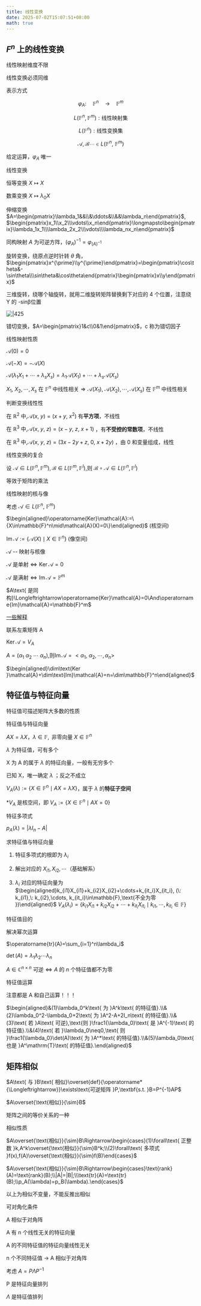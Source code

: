 ```yaml
---
title: 线性变换
date: 2025-07-02T15:07:51+08:00
math: true
---
```


## $F^n$ 上的线性变换

线性映射维度不限

线性变换必须同维

表示方式

$$
 \varphi_A\colon\quad\mathbb{F}^n\quad\longrightarrow\quad\mathbb{F}^m
$$

$$
L(\mathbb{F}^n,\mathbb{F}^m):\text{线性映射集}
$$

$$
L(\mathbb{F}^n):\text{线性变换集}
$$

$$
 \mathcal{A},\mathcal{B}\cdots\in L(\mathbb{F}^n,\:\mathbb{F}^m)
$$

给定运算，$\varphi_A$ 唯一

线性变换

恒等变换 $X\longmapsto X$

数乘变换 $X\longmapsto\lambda_{0}X$

伸缩变换 $A=\begin{pmatrix}\lambda_1&&\\&\ddots&\\&&\lambda_n\end{pmatrix}$, $\begin{pmatrix}x_1\\x_2\\\vdots\\x_n\end{pmatrix}\longmapsto\begin{pmatrix}\lambda_1x_1\\\lambda_2x_2\\\vdots\\\lambda_nx_n\end{pmatrix}$

同构映射 $A$ 为可逆方阵，$(\varphi_A)^{-1}=\varphi_{(A)^{-1}}$

旋转变换，绕原点逆时针转 $\theta$ 角，$\begin{pmatrix}x^{\prime}\\y^{\prime}\end{pmatrix}=\begin{pmatrix}\cos\theta&-\sin\theta\\\sin\theta&\cos\theta\end{pmatrix}\begin{pmatrix}x\\y\end{pmatrix}$

三维旋转，绕哪个轴旋转，就用二维旋转矩阵替换剩下对应的 4 个位置，注意绕 Y 的 -sinβ位置

![|425](https://image.huarenjian.cn/image/20250701195016346.png)

错切变换，$A=\begin{pmatrix}1&c\\0&1\end{pmatrix}$，c 称为错切因子

线性映射性质

$\mathcal{A}(0)=0$

$\mathcal{A}(-X)=-\mathcal{A}(X)$

$\mathcal{A}(\lambda_1X_1+\cdots+\lambda_sX_s)=\lambda_1\mathcal{A}(X_1)+\cdots+\lambda_s\mathcal{A}(X_s)$

$X_1,\:X_2,\cdots,X_s\text{ 在 }\mathbb{F}^n\text{ 中线性相关}\Rightarrow\mathcal{A}(X_1),\:\mathcal{A}(X_2),\cdots,\mathcal{A}(X_s)\text{ 在 }\mathbb{F}^m\text{ 中线性相关}$

判断变换线性性

$\text{在 }\mathbb{R}^2\text{ 中,}\mathcal{A}(x,\:y)=(x+y,\:x^2)$ 有**平方项**，不线性

$\text{在 }\mathbb{R}^3\text{ 中,}\mathcal{A}(x,\:y,\:z)=(x-y,\:z,\:x+1)$ ，有**不受控的常数项**，不线性

$\text{在 }\mathbb{R}^3\text{ 中,}\mathcal{A}(x,\:y,\:z)=(3x-2y+z,\:0,\:x+2y)$ ，由 0 和变量组成，线性

线性变换的复合

$\text{设 }\mathcal{A}\in L(\mathbb{F}^n,\mathbb{F}^m),\mathcal{B}\in L(\mathbb{F}^m,\mathbb{F}^l)\text{,则 }\mathcal{B}\circ\mathcal{A}\in L(\mathbb{F}^n,\mathbb{F}^l)$

等效于矩阵的乘法

线性映射的核与像

考虑 $\mathcal{A}\in L(\mathbb{F}^n,\:\mathbb{F}^m)$

$\begin{aligned}\operatorname{Ker}\mathcal{A}:=\{X\in\mathbb{F}^n\mid\mathcal{A}(X)=0\}\end{aligned}$ (核空间)

$\operatorname{Im}\mathcal{A}:=\{\mathcal{A}(X)\mid X\in\mathbb{F}^n\}$ (像空间)

$\mathcal{A}$ -- 映射与核像

$\mathcal{A}\text{ 是单射}\Longleftrightarrow\operatorname{Ker}\mathcal{A}=0$

$\mathcal{A}\text{ 是满射}\Longleftrightarrow\operatorname{Im}\mathcal{A}=\mathbb{F}^m$

$A\text{ 是同构}\Longleftrightarrow\operatorname{Ker}\mathcal{A}=0\And\operatorname{Im}\mathcal{A}=\mathbb{F}^m$

[一些解释](https://www.doubao.com/thread/wf3fbcca6fdd410fc)

联系左乘矩阵 A

$\operatorname{Ker}\mathcal{A}=V_A$

$A=(\alpha_{1}\:\alpha_{2}\:\cdots\:\alpha_{n})\text{,则}\operatorname{Im}\mathcal{A}=<\alpha_{1},\:\alpha_{2},\cdots,\alpha_{n}>$

$\begin{aligned}\dim\text{Ker }\mathcal{A}+\dim\text{Im}\mathcal{A}=n=\dim\mathbb{F}^n\end{aligned}$

## 特征值与特征向量

特征值可描述矩阵大多数的性质

特征值与特征向量

$AX=\lambda X$，$\lambda\in\mathbb{F},\text{ 非零向量 }X\in\mathbb{F}^n$

$\lambda$ 为特征值，可有多个

X 为 A 的属于 $\lambda$ 的特征向量，一般有无穷多个

已知 X，唯一确定 $\lambda$ ；反之不成立

$V_A (\lambda):=\{X\in\mathbb{F}^n\mid AX=\lambda X\}$，属于 $\lambda$ 的**特征子空间**

\*$V_A$ 是核空间，即 $V_A:=\{X\in\mathbb{F}^n\mid AX=0\}$

特征多项式

$p_A(\lambda)=|\lambda I_n-A|$

求特征值与特征向量

1. 特征多项式的根即为 $\lambda_i$

2. 解出对应的 $X_{i1}, X_{i2},\cdots$（基础解系）

3. $\lambda_i$ 对应的特征向量为 $\begin{aligned}k_{i1}X_{i1}+k_{i2}X_{i2}+\cdots+k_{it_i}X_{it_i}, (\: k_{i1},\: k_{i2},\cdots, k_{it_i}\in\mathbb{F},\text{不全为零 })\end{aligned}$
$V_A(\lambda_i)=\{k_{i1}X_{i1}+k_{i2}X_{i2}+\cdots+k_{it_i}X_{it_i}\mid k_{i1},\cdots,k_{it_i}\in\mathbb{F}\}$

特征值目的

解决幂次运算

$\operatorname{tr}(A)=\sum_{i=1}^n\lambda_i$

$\det(A)=\lambda_1\lambda_2\cdots\lambda_n$

$A\in\mathbb{C}^{n\times n}\text{ 可逆}\Longleftrightarrow A\text{ 的 }n\text{ 个特征值都不为零}$

特征值运算

注意都是 A 和自己运算！！！

$\begin{aligned}&(1)\lambda_0^k\text{ 为 }A^k\text{ 的特征值}.\\&(2)\lambda_0^2-\lambda_0+2\text{ 为 }A^2-A+2I_n\text{ 的特征值}.\\&(3)\text{ 若 }A\text{ 可逆},\text{则 }\frac1{\lambda_0}\text{ 是 }A^{-1}\text{ 的特征值}.\\&(4)\text{ 若 }\lambda_0\neq0,\text{ 则 }\frac1{\lambda_0}\det(A)\text{ 为 }A^*\text{ 的特征值}.\\&(5)\lambda_0\text{ 也是 }A^\mathrm{T}\text{ 的特征值}.\end{aligned}$

## 矩阵相似

$A\text{ 与 }B\text{ 相似}\overset{def}{\operatorname*{\Longleftrightarrow}}\exists\text{可逆矩阵 }P,\textbf{s.t. }B=P^{-1}AP$

$A\overset{\text{相似}}{\sim}B$

矩阵之间的等价关系的一种

相似性质

$A\overset{\text{相似}}{\sim}B\Rightarrow\begin{cases}(1)\forall\text{ 正整数 }k,A^k\overset{\text{相似}}{\sim}B^k;\\(2)\forall\text{ 多项式 }f(x),f(A)\overset{\text{相似}}{\sim}f(B)\end{cases}$

$A\overset{\text{相似}}{\sim}B\Rightarrow\begin{cases}\text{rank}(A)=\text{rank}(B);\\|A|=|B|;\\\text{tr}(A)=\text{tr}(B);\\p_A(\lambda)=p_B(\lambda).\end{cases}$

以上为相似不变量，不能反推出相似

可对角化条件

A 相似于对角阵

A 有 n 个线性无关的特征向量

A 的不同特征值的特征向量线性无关

n 个不同特征值 → A 相似于对角阵

考虑 $A=P\Lambda P^{-1}$

P 是特征向量排列

$\Lambda$ 是特征值排列
